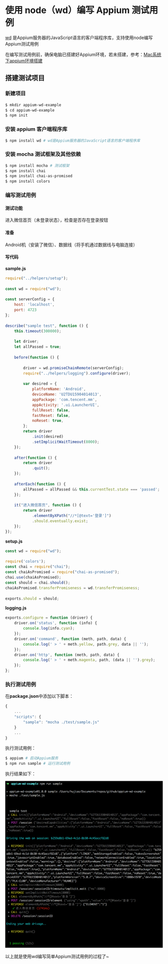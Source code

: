 # 使用 node（wd）编写 Appium 测试用例

[wd](https://github.com/admc/wd) 是Appium服务器的JavaScript语言的客户端程序库，支持使用node编写Appium测试用例

在编写测试用例前，确保电脑已搭建好Appium环境，若未搭建，参考：[Mac系统下appium环境搭建](https://github.com/HuJiaoHJ/blog/issues/1)

## 搭建测试项目

### 新建项目

``` bash
$ mkdir appium-wd-example
$ cd appium-wd-example
$ npm init
```

### 安装 appium 客户端程序库

``` bash
$ npm install wd # wd是Appium服务器的JavaScript语言的客户端程序库
```

### 安装 mocha 测试框架及其他依赖

``` bash
$ npm install mocha # 测试框架
$ npm install chai
$ npm install chai-as-promised
$ npm install colors
```

### 编写测试用例

#### 测试功能

进入微信首页（未登录状态），检查是否存在登录按钮

#### 准备

Android机（安装了微信）、数据线（将手机通过数据线与电脑连接）

#### 写代码

**sample.js**

``` javascript
require("../helpers/setup");

const wd = require("wd");

const serverConfig = {
    host: 'localhost',
    port: 4723
};

describe("sample test", function () {
    this.timeout(300000);

    let driver;
    let allPassed = true;

    before(function () {

        driver = wd.promiseChainRemote(serverConfig);
        require("../helpers/logging").configure(driver);

        var desired = {
            platformName: 'Android',
            deviceName: 'U2TDU15904014013',
            appPackage: 'com.tencent.mm',
            appActivity: '.ui.LauncherUI',
            fullReset: false,
            fastReset: false,
            noReset: true,
        };
        return driver
            .init(desired)
            .setImplicitWaitTimeout(8000);
    });

    after(function () {
        return driver
            .quit();
    });

    afterEach(function () {
        allPassed = allPassed && this.currentTest.state === 'passed';
    });

    it("进入微信首页", function () {
        return driver
            .elementByXPath("//*[@text='登录']")
            .should.eventually.exist;
    });
});
```

**setup.js**

``` javascript
const wd = require("wd");

require('colors');
const chai = require("chai");
const chaiAsPromised = require("chai-as-promised");
chai.use(chaiAsPromised);
const should = chai.should();
chaiAsPromised.transferPromiseness = wd.transferPromiseness;

exports.should = should;
```

**logging.js**

``` javascript
exports.configure = function (driver) {
    driver.on('status', function (info) {
        console.log(info.cyan);
    });
    driver.on('command', function (meth, path, data) {
        console.log(' > ' + meth.yellow, path.grey, data || '');
    });
    driver.on('http', function (meth, path, data) {
        console.log(' > ' + meth.magenta, path, (data || '').grey);
    });
};
```

### 执行测试用例

在**package.json**中添加以下脚本：

``` javascript
{
    ...
    "scripts": {
        "sample": "mocha ./test/sample.js"
    }
    ...
}
```

执行测试用例：

``` bash
$ appium # 启动Appium服务
$ npm run sample # 运行测试用例
```

执行结果如下：

<p align="left">
    <img width="600px" src="../screenshot/appium-wd.png">
</p>

以上就是使用wd编写简单Appium测试用例的过程了~
